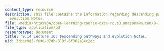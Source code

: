 ```yaml
---
content_type: resource
description: This file contains the information regarding descending pathways and
  evolution Notes.
file: /media/https%3A/open-learning-course-data-rc.s3.amazonaws.com/9-14-brain-structure-and-its-origins-spring-2014/3cbec8d5f090d7db379f6f302e84c2ec_MIT9_14S14_Lecture16.pdf
file_type: application/pdf
resourcetype: Document
title: '9.14 Lecture 16: Descending pathways and evolution Notes.'
uid: 3cbec8d5-f090-d7db-379f-6f302e84c2ec
---
```


